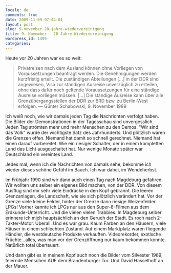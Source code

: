 ```yaml
---
locale: de
comments: true
date: 2009-11-09 07:44:01
layout: post
slug: 9-november-20-jahre-wiedervereinigung
title: 9. November - 20 Jahre Wiedervereinigung
wordpress_id: 1499
categories:
---
```


Heute vor 20 Jahren war es so weit:

> Privatreisen nach dem Ausland können ohne Vorliegen von Voraussetzungen
> beantragt werden. Die Genehmigungen werden kurzfristig erteilt. Die
> zuständigen Abteilungen […] in der DDR sind angewiesen, Visa zur ständigen
> Ausreise unverzüglich zu erteilen, ohne dass dafür noch geltende
> Voraussetzungen für eine ständige Ausreise vorliegen müssen. […] Die ständige
> Ausreise kann über alle Grenzübergangsstellen der DDR zur BRD bzw. zu
> Berlin-West erfolgen.
— Günter Schabowski, 9. November 1989

Ich weiß noch, wie wir damals jeden Tag die Nachrichten verfolgt haben. Die
Bilder der Demonstrationen in der Tagesschau sind unvergesslich. Jeden Tag
strömten mehr und mehr Menschen zu den Demos. "Wir sind das Volk" wurde der
wichtigste Satz des Jahrhunderts. Und plötzlich waren die Grenzen offen.
Niemand hat damit so schnell gerechnet. Niemand hat einen darauf vorbereitet.
Wie ein riesiger Schalter, der in einem kompletten Land das Licht ausgeschaltet
hat. Nur wenige Monate später war Deutschland ein vereintes Land. 

Jedes mal, wenn ich die Nachrichten von damals sehe, bekomme ich wieder dieses
schöne Gefühl im Bauch. Ich war dabei, im Wendeherbst. 

Im Frühjahr 1990 sind wir dann auch einen Tag nach Magdeburg gefahren. Wir
wollten uns selber ein eigenes Bild machen, von der DDR. Von diesem Ausflug
sind mir sehr viele Eindrücke in den Kopf gebrannt. Die leeren Grenzanlagen,
die Landschaft, wie sie sich plötzlich verändert hat. Vor der Grenze viele
kleine Felder, hinter der Grenze dann riesige Weizenfelder. LPGs! Vorher kannte
ich LPGs nur aus den Super-8-Filmen aus dem Erdkunde-Unterricht. Und die vielen
vielen Trabbies. In Magdeburg selber erinnere ich mich hauptsächlich an den
Geruch der Stadt. Es roch nach 2-Takter-Motor. Überall. Und es war grau. Kaum
Farben an den Häusern, viele Häuser in einem schlechten Zustand. Auf einem
Marktplatz waren fliegende Händler, die westdeutsche Produkte verkauften.
Videorekorder, exotische Früchte...alles, was man vor der Grenzöffnung nur kaum
bekommen konnte. Natürlich total überteuert.

Und dann gibt es in meinem Kopf auch noch die Bilder vom Silvester 1989,
feiernde Menschen AUF dem Brandenburger Tor. Und David Hasselhoff an der Mauer. 
